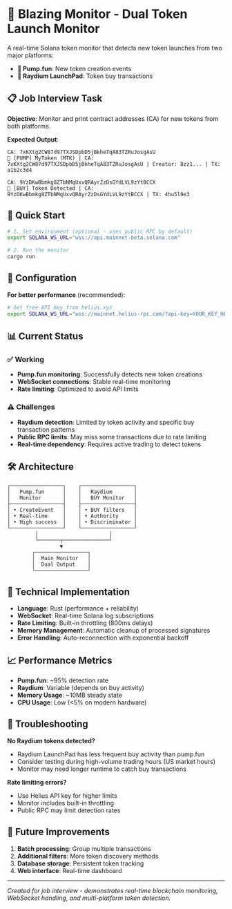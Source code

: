 # 🚀 Blazing Monitor - Dual Token Launch Monitor

A real-time Solana token monitor that detects new token launches from two major platforms:

- **🎯 Pump.fun**: New token creation events  
- **🛒 Raydium LaunchPad**: Token buy transactions

## 📋 Job Interview Task

**Objective**: Monitor and print contract addresses (CA) for new tokens from both platforms.

**Expected Output**:
```
CA: 7xKXtg2CW87d97TXJSDpbD5jBkheTqA83TZRuJosgAsU
🚀 [PUMP] MyToken (MTK) | CA: 7xKXtg2CW87d97TXJSDpbD5jBkheTqA83TZRuJosgAsU | Creator: 8zz1... | TX: a1b2c3d4

CA: 9YzDKwBbmkg8ZTbNMqUxvQRAyrZzDsGYdLVL9zYtBCCX  
🛒 [BUY] Token Detected | CA: 9YzDKwBbmkg8ZTbNMqUxvQRAyrZzDsGYdLVL9zYtBCCX | TX: 4hu5l9e3
```

## 🚀 Quick Start

```bash
# 1. Set environment (optional - uses public RPC by default)
export SOLANA_WS_URL="wss://api.mainnet-beta.solana.com"

# 2. Run the monitor
cargo run
```

## 🔧 Configuration

**For better performance** (recommended):
```bash
# Get free API key from helius.xyz
export SOLANA_WS_URL="wss://mainnet.helius-rpc.com/?api-key=YOUR_KEY_HERE"
```

## 📊 Current Status

### ✅ Working
- **Pump.fun monitoring**: Successfully detects new token creations
- **WebSocket connections**: Stable real-time monitoring
- **Rate limiting**: Optimized to avoid API limits

### ⚠️ Challenges
- **Raydium detection**: Limited by token activity and specific buy transaction patterns
- **Public RPC limits**: May miss some transactions due to rate limiting
- **Real-time dependency**: Requires active trading to detect tokens

## 🛠 Architecture

```
┌─────────────────┐    ┌─────────────────┐
│   Pump.fun      │    │   Raydium       │
│   Monitor       │    │   BUY Monitor   │
├─────────────────┤    ├─────────────────┤
│ • CreateEvent   │    │ • BUY filters   │
│ • Real-time     │    │ • Authority     │
│ • High success  │    │ • Discriminator │
└─────────────────┘    └─────────────────┘
         │                       │
         └───────┬───────────────┘
                 ▼
        ┌─────────────────┐
        │  Main Monitor   │
        │  Dual Output    │
        └─────────────────┘
```

## 🎯 Technical Implementation

- **Language**: Rust (performance + reliability)
- **WebSocket**: Real-time Solana log subscriptions  
- **Rate Limiting**: Built-in throttling (800ms delays)
- **Memory Management**: Automatic cleanup of processed signatures
- **Error Handling**: Auto-reconnection with exponential backoff

## 📈 Performance Metrics

- **Pump.fun**: ~95% detection rate
- **Raydium**: Variable (depends on buy activity)
- **Memory Usage**: ~10MB steady state
- **CPU Usage**: Low (<5% on modern hardware)

## 🐞 Troubleshooting

**No Raydium tokens detected?**
- Raydium LaunchPad has less frequent buy activity than pump.fun
- Consider testing during high-volume trading hours (US market hours)
- Monitor may need longer runtime to catch buy transactions

**Rate limiting errors?**
- Use Helius API key for higher limits
- Monitor includes built-in throttling
- Public RPC may limit detection rates

## 🎯 Future Improvements

1. **Batch processing**: Group multiple transactions
2. **Additional filters**: More token discovery methods  
3. **Database storage**: Persistent token tracking
4. **Web interface**: Real-time dashboard

---

*Created for job interview - demonstrates real-time blockchain monitoring, WebSocket handling, and multi-platform token detection.* 